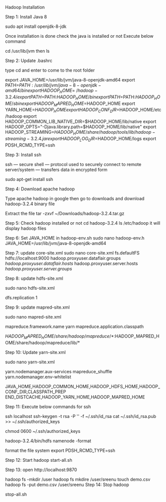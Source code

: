 Hadoop Installation


Step 1: Install Java 8

sudo apt install openjdk-8-jdk



Once installation is done check the java is installed or not
Execute below command

cd /usr/lib/jvm 
then
ls

Step 2: Update .bashrc

type cd and enter to come to the root folder

export JAVA_HOME=/usr/lib/jvm/java-8-openjdk-amd64 
export PATH=$PATH:/usr/lib/jvm/java-8-openjdk-amd64/bin 
export HADOOP_HOME=~/hadoop-3.2.4/ 
export PATH=$PATH:$HADOOP_HOME/bin 
export PATH=$PATH:$HADOOP_HOME/sbin 
export HADOOP_MAPRED_HOME=$HADOOP_HOME 
export YARN_HOME=$HADOOP_HOME 
export HADOOP_CONF_DIR=$HADOOP_HOME/etc/hadoop 
export HADOOP_COMMON_LIB_NATIVE_DIR=$HADOOP_HOME/lib/native 
export HADOOP_OPTS="-Djava.library.path=$HADOOP_HOME/lib/native" 
export HADOOP_STREAMING=$HADOOP_HOME/share/hadoop/tools/lib/hadoop-streaming-3.2.4.jar
export HADOOP_LOG_DIR=$HADOOP_HOME/logs 
export PDSH_RCMD_TYPE=ssh

Step 3: Install ssh

ssh — secure shell — protocol used to securely connect to remote server/system — transfers data in encrypted form

sudo apt-get install ssh

Step 4: Download apache hadoop

Type apache hadoop in google then go to downloads and download hadoop-3.2.4 binary file

Extract the file 
tar -zxvf ~/Downloads/hadoop-3.2.4.tar.gz

Step 5: Check hadoop installed or not
cd hadoop-3.2.4
ls /etc/hadoop
it will display hadoop files

Step 6: Set JAVA_HOME in hadoop-env.sh
sudo nano hadoop-env.h
JAVA_HOME=/usr/lib/jvm/java-8-openjdk-amd64

Step 7: update core-site.xml
sudo nano core-site.xml
<configuration> 
 <property> 
 <name>fs.defaultFS</name> 
 <value>hdfs://localhost:9000</value>  </property> 
 <property> 
<name>hadoop.proxyuser.dataflair.groups</name> <value>*</value> 
 </property> 
 <property> 
<name>hadoop.proxyuser.dataflair.hosts</name> <value>*</value> 
 </property> 
 <property> 
<name>hadoop.proxyuser.server.hosts</name> <value>*</value> 
 </property> 
 <property> 
<name>hadoop.proxyuser.server.groups</name> <value>*</value> 
 </property> 
</configuration>

Step 8: update hdfs-site.xml

sudo nano hdfs-site.xml

<configuration> 
 <property> 
 <name>dfs.replication</name> 
 <value>1</value> 
 </property> 
</configuration>

Step 9: update mapred-site.xml

sudo nano mapred-site.xml

<configuration> 
 <property> 
 <name>mapreduce.framework.name</name>  <value>yarn</value> 
 </property> 
 <property>
 <name>mapreduce.application.classpath</name> 
  
<value>$HADOOP_MAPRED_HOME/share/hadoop/mapreduce/*:$HADOOP_MAPRED_HOME/share/hadoop/mapreduce/lib/*</value> 
 </property> 
</configuration>


Step 10: Update yarn-site.xml

sudo nano yarn-site.xml

<configuration> 
 <property> 
 <name>yarn.nodemanager.aux-services</name> 
 <value>mapreduce_shuffle</value> 
 </property> 
 <property> 
 <name>yarn.nodemanager.env-whitelist</name> 
  
<value>JAVA_HOME,HADOOP_COMMON_HOME,HADOOP_HDFS_HOME,HADOOP_CONF_DIR,CLASSPATH_PREP END_DISTCACHE,HADOOP_YARN_HOME,HADOOP_MAPRED_HOME</value> 
 </property> 
</configuration>


Step 11: Execute below commands for ssh

ssh localhost 
ssh-keygen -t rsa -P '' -f ~/.ssh/id_rsa 
cat ~/.ssh/id_rsa.pub >> ~/.ssh/authorized_keys 


chmod 0600 ~/.ssh/authorized_keys 


hadoop-3.2.4/bin/hdfs namenode -format

format the file system
export PDSH_RCMD_TYPE=ssh

Step 12: Start hadoop
start-all.sh

Step 13: open http://localhost:9870

hadoop fs -mkdir /user
hadoop fs mkdire /user/sreenu
touch demo.csv
hadoop fs -put demo.csv /user/sreenu
Step 14: Stop hadoop 

stop-all.sh




